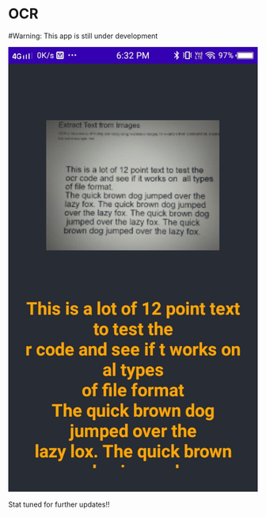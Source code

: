 # OCR

#Warning:
This app is still under development

<img src="/WhatsApp Image 2021-11-08 at 6.32.49 PM.jpeg" alt="My cool logo"/>

Stat tuned for further updates!!
